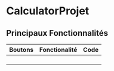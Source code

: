# CalculatorProjet



## Principaux Fonctionnalités

| Boutons     | Fonctionalité               | Code                    |
| ----------- | --------------------------- | ----------------------- |
|             |                             |                         |  
|             |                             |                         |  
|             |                             |                         | 
|             |                             |                         |



